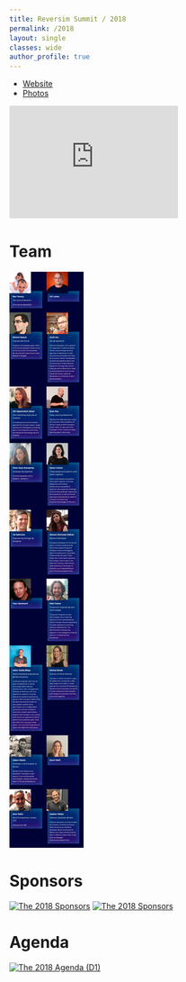 ```yaml
---
title: Reversim Summit / 2018
permalink: /2018
layout: single
classes: wide
author_profile: true
---
```



* [Website](https://summit2018.reversim.com/)
* [Photos](https://photos.google.com/share/AF1QipMAsx7WO0vILDUNB9p9jl69M8YDLHH0a82hX-9bf3fKwHlLcxoZWk183qQNc7O92A?key=V2NGTzBIMFRlU0dVci12RGlIX2Z1V3B0NHNuYWxR)

<iframe width="300" height="200" src="https://www.youtube.com/embed/videoseries?list=PLqXy0aX6TzQo7_HyHWeN0I0Cldr20g1A8" title="YouTube video player" frameborder="0" allow="accelerometer; autoplay; clipboard-write; encrypted-media; gyroscope; picture-in-picture" allowfullscreen></iframe>

# Team
[![The 2018 Team](/assets/images/2018-team.jpg)](https://summit2018.reversim.com/about.html)

# Sponsors
[![The 2018 Sponsors](/assets/images/2018-sponsors1.png)](https://summit2018.reversim.com/sponsors.html)
[![The 2018 Sponsors](/assets/images/2018-sponsors2.png)](https://summit2018.reversim.com/sponsors.html)

# Agenda
[![The 2018 Agenda (D1)](/assets/images/2018-agenda.png)](https://summit2018.reversim.com/schedule)
